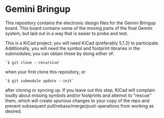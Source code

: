 # Gemini Bringup

This repository contains the electronic design files for the Gemini Bringup
board. This board contains some of the moving parts of the final Gemini system,
but laid out in a way that is easier to probe and test.

This is a KiCad project; you will need KiCad (preferably 5.1.2) to participate.
Additionally, you will need the symbol and footprint libraries in the
submodules; you can obtain these by doing either of:

	`$ git clone --recursive`

when your first clone this repository, or

	`$ git submodule update --init`

after cloning or syncing up.  If you leave out this step, KiCad will complain
loudly about missing symbols and/or footprints and attemot to "rescue" them,
which will create spurious changes to your copy of the repo and prevent
subsequent pull/rebase/merge/push operations from working as desired.
